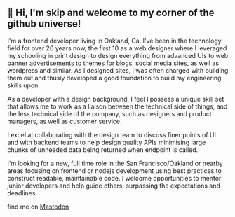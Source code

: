 ## 👋 Hi, I'm skip and welcome to my corner of the github universe!

I'm a frontend developer living in Oakland, Ca. I've been in the technology field for over 20 years now, the first 10 as a web designer where I leveraged my schooling in print design  to design everything from advanced UIs to web banner advertisements to themes for blogs, social media sites, as well as wordpress and similar. As I designed sites, I was often charged with building them out and thusly developed a good foundation to build my engineering skills upon.

As a developer with a design background, I feel I possess a unique skill set that allows me to work as a liaison between the technical side of things, and the less technical side of the company, such as designers and product managers, as well as customer service.

I excel at collaborating with the design team to discuss finer points of UI and with backend teams to help design quality APIs minimising large chunks of unneeded data being returned when endpoint is called.

I'm looking for a new, full time role in the San Francisco/Oakland or nearby areas focusing on frontend or nodejs development using best practices to construct readable, maintainable code. I welcome opportunities to mentor junior developers and help guide others, surpassing the expectations and deadlines

find me on <a rel="me" href="https://mastodon.social/@Jinx_138">Mastodon</a>
